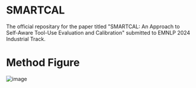 # SMARTCAL
The official repositary for the paper titled "SMARTCAL: An Approach to Self-Aware Tool-Use Evaluation and Calibration" submitted to EMNLP 2024 Industrial Track.

# Method Figure
![image](https://github.com/user-attachments/assets/e83617be-b7f0-4e6e-870d-c791f4839aa4)

